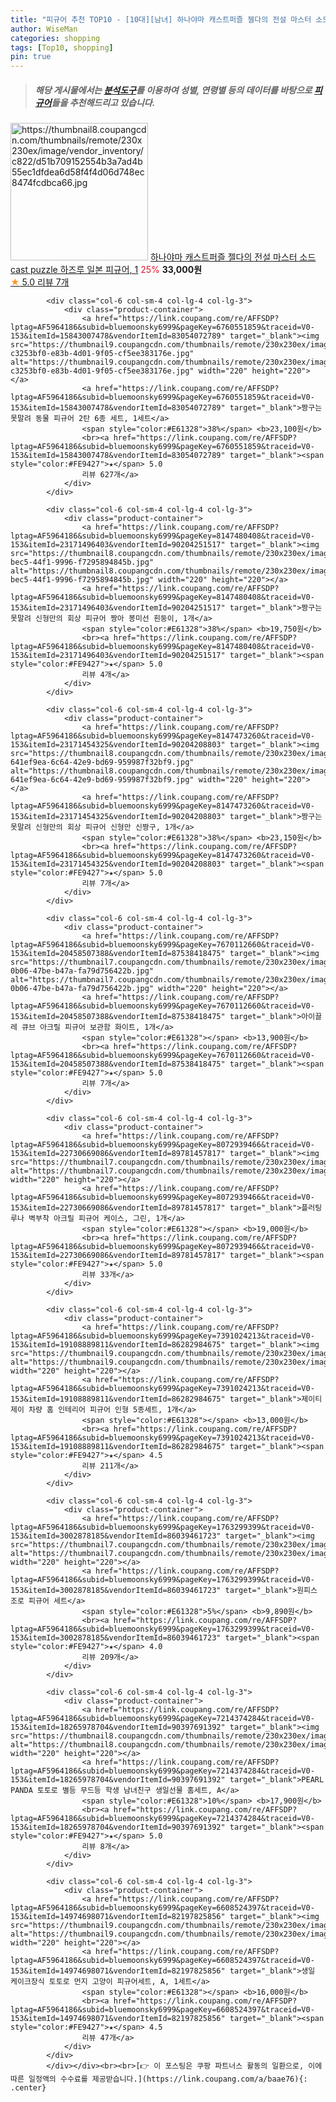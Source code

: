 ```yaml
---
title: "피규어 추천 TOP10 - [10대][남녀] 하나야마 캐스트퍼즐 젤다의 전설 마스터 소드 cast puzzle 하즈루 일본 피규어, 1"
author: WiseMan
categories: shopping
tags: [Top10, shopping]
pin: true
---
```


> ##### 해당 게시물에서는 [**분석도구**](https://itemscout.io/)를 이용하여 **성별**, **연령별** 등의 데이터를 바탕으로 [**피규어**](https://link.coupang.com/a/baae76)들을 추천해드리고 있습니다.
<div class="container"><div class="row">
            <div class="col-6 col-sm-4 col-lg-4 col-lg-3">
                <div class="product-container">
                    <a href="https://link.coupang.com/re/AFFSDP?lptag=AF5964186&subid=bluemoonsky6999&pageKey=7695265914&traceid=V0-153&itemId=20588628118&vendorItemId=87135432353" target="_blank"><img src="https://thumbnail8.coupangcdn.com/thumbnails/remote/230x230ex/image/vendor_inventory/c822/d51b709152554b3a7ad4b55ec1dfdea6d58f4f4d06d748ec8474fcdbca66.jpg" alt="https://thumbnail8.coupangcdn.com/thumbnails/remote/230x230ex/image/vendor_inventory/c822/d51b709152554b3a7ad4b55ec1dfdea6d58f4f4d06d748ec8474fcdbca66.jpg" width="220" height="220"></a>
                    <a href="https://link.coupang.com/re/AFFSDP?lptag=AF5964186&subid=bluemoonsky6999&pageKey=7695265914&traceid=V0-153&itemId=20588628118&vendorItemId=87135432353" target="_blank">하나야마 캐스트퍼즐 젤다의 전설 마스터 소드 cast puzzle 하즈루 일본 피규어, 1</a>
                    <span style="color:#E61328">25%</span> <b>33,000원</b>
                    <br><a href="https://link.coupang.com/re/AFFSDP?lptag=AF5964186&subid=bluemoonsky6999&pageKey=7695265914&traceid=V0-153&itemId=20588628118&vendorItemId=87135432353" target="_blank"><span style="color:#FE9427">★</span> 5.0
                    리뷰 7개</a>
                </div>
            </div>
            
            <div class="col-6 col-sm-4 col-lg-4 col-lg-3">
                <div class="product-container">
                    <a href="https://link.coupang.com/re/AFFSDP?lptag=AF5964186&subid=bluemoonsky6999&pageKey=6760551859&traceid=V0-153&itemId=15843007478&vendorItemId=83054072789" target="_blank"><img src="https://thumbnail9.coupangcdn.com/thumbnails/remote/230x230ex/image/retail/images/1743939707689211-c3253bf0-e83b-4d01-9f05-cf5ee383176e.jpg" alt="https://thumbnail9.coupangcdn.com/thumbnails/remote/230x230ex/image/retail/images/1743939707689211-c3253bf0-e83b-4d01-9f05-cf5ee383176e.jpg" width="220" height="220"></a>
                    <a href="https://link.coupang.com/re/AFFSDP?lptag=AF5964186&subid=bluemoonsky6999&pageKey=6760551859&traceid=V0-153&itemId=15843007478&vendorItemId=83054072789" target="_blank">짱구는못말려 동물 피규어 2탄 6종 세트, 1세트</a>
                    <span style="color:#E61328">38%</span> <b>23,100원</b>
                    <br><a href="https://link.coupang.com/re/AFFSDP?lptag=AF5964186&subid=bluemoonsky6999&pageKey=6760551859&traceid=V0-153&itemId=15843007478&vendorItemId=83054072789" target="_blank"><span style="color:#FE9427">★</span> 5.0
                    리뷰 627개</a>
                </div>
            </div>
            
            <div class="col-6 col-sm-4 col-lg-4 col-lg-3">
                <div class="product-container">
                    <a href="https://link.coupang.com/re/AFFSDP?lptag=AF5964186&subid=bluemoonsky6999&pageKey=8147480408&traceid=V0-153&itemId=23171496403&vendorItemId=90204251517" target="_blank"><img src="https://thumbnail8.coupangcdn.com/thumbnails/remote/230x230ex/image/retail/images/2024/06/05/17/4/e13edf52-bec5-44f1-9996-f7295894845b.jpg" alt="https://thumbnail8.coupangcdn.com/thumbnails/remote/230x230ex/image/retail/images/2024/06/05/17/4/e13edf52-bec5-44f1-9996-f7295894845b.jpg" width="220" height="220"></a>
                    <a href="https://link.coupang.com/re/AFFSDP?lptag=AF5964186&subid=bluemoonsky6999&pageKey=8147480408&traceid=V0-153&itemId=23171496403&vendorItemId=90204251517" target="_blank">짱구는못말려 신형만의 회상 피규어 짱아 봉미선 흰둥이, 1개</a>
                    <span style="color:#E61328">38%</span> <b>19,750원</b>
                    <br><a href="https://link.coupang.com/re/AFFSDP?lptag=AF5964186&subid=bluemoonsky6999&pageKey=8147480408&traceid=V0-153&itemId=23171496403&vendorItemId=90204251517" target="_blank"><span style="color:#FE9427">★</span> 5.0
                    리뷰 4개</a>
                </div>
            </div>
            
            <div class="col-6 col-sm-4 col-lg-4 col-lg-3">
                <div class="product-container">
                    <a href="https://link.coupang.com/re/AFFSDP?lptag=AF5964186&subid=bluemoonsky6999&pageKey=8147473260&traceid=V0-153&itemId=23171454325&vendorItemId=90204208803" target="_blank"><img src="https://thumbnail8.coupangcdn.com/thumbnails/remote/230x230ex/image/retail/images/1161295577085748-641ef9ea-6c64-42e9-bd69-959987f32bf9.jpg" alt="https://thumbnail8.coupangcdn.com/thumbnails/remote/230x230ex/image/retail/images/1161295577085748-641ef9ea-6c64-42e9-bd69-959987f32bf9.jpg" width="220" height="220"></a>
                    <a href="https://link.coupang.com/re/AFFSDP?lptag=AF5964186&subid=bluemoonsky6999&pageKey=8147473260&traceid=V0-153&itemId=23171454325&vendorItemId=90204208803" target="_blank">짱구는못말려 신형만의 회상 피규어 신형만 신짱구, 1개</a>
                    <span style="color:#E61328">38%</span> <b>23,150원</b>
                    <br><a href="https://link.coupang.com/re/AFFSDP?lptag=AF5964186&subid=bluemoonsky6999&pageKey=8147473260&traceid=V0-153&itemId=23171454325&vendorItemId=90204208803" target="_blank"><span style="color:#FE9427">★</span> 5.0
                    리뷰 7개</a>
                </div>
            </div>
            
            <div class="col-6 col-sm-4 col-lg-4 col-lg-3">
                <div class="product-container">
                    <a href="https://link.coupang.com/re/AFFSDP?lptag=AF5964186&subid=bluemoonsky6999&pageKey=7670112660&traceid=V0-153&itemId=20458507388&vendorItemId=87538418475" target="_blank"><img src="https://thumbnail7.coupangcdn.com/thumbnails/remote/230x230ex/image/retail/images/2023/10/23/12/0/03496922-0b06-47be-b47a-fa79d756422b.jpg" alt="https://thumbnail7.coupangcdn.com/thumbnails/remote/230x230ex/image/retail/images/2023/10/23/12/0/03496922-0b06-47be-b47a-fa79d756422b.jpg" width="220" height="220"></a>
                    <a href="https://link.coupang.com/re/AFFSDP?lptag=AF5964186&subid=bluemoonsky6999&pageKey=7670112660&traceid=V0-153&itemId=20458507388&vendorItemId=87538418475" target="_blank">아이끌레 큐브 아크릴 피규어 보관함 화이트, 1개</a>
                    <span style="color:#E61328"></span> <b>13,900원</b>
                    <br><a href="https://link.coupang.com/re/AFFSDP?lptag=AF5964186&subid=bluemoonsky6999&pageKey=7670112660&traceid=V0-153&itemId=20458507388&vendorItemId=87538418475" target="_blank"><span style="color:#FE9427">★</span> 5.0
                    리뷰 7개</a>
                </div>
            </div>
            
            <div class="col-6 col-sm-4 col-lg-4 col-lg-3">
                <div class="product-container">
                    <a href="https://link.coupang.com/re/AFFSDP?lptag=AF5964186&subid=bluemoonsky6999&pageKey=8072939466&traceid=V0-153&itemId=22730669086&vendorItemId=89781457817" target="_blank"><img src="https://thumbnail7.coupangcdn.com/thumbnails/remote/230x230ex/image/vendor_inventory/bfca/5063449c6ccdf7c43688142faf944bc1902f0abc08a90af6893fb0efc7bb.png" alt="https://thumbnail7.coupangcdn.com/thumbnails/remote/230x230ex/image/vendor_inventory/bfca/5063449c6ccdf7c43688142faf944bc1902f0abc08a90af6893fb0efc7bb.png" width="220" height="220"></a>
                    <a href="https://link.coupang.com/re/AFFSDP?lptag=AF5964186&subid=bluemoonsky6999&pageKey=8072939466&traceid=V0-153&itemId=22730669086&vendorItemId=89781457817" target="_blank">플러팅루나 벽부착 아크릴 피규어 케이스, 그린, 1개</a>
                    <span style="color:#E61328"></span> <b>19,000원</b>
                    <br><a href="https://link.coupang.com/re/AFFSDP?lptag=AF5964186&subid=bluemoonsky6999&pageKey=8072939466&traceid=V0-153&itemId=22730669086&vendorItemId=89781457817" target="_blank"><span style="color:#FE9427">★</span> 5.0
                    리뷰 33개</a>
                </div>
            </div>
            
            <div class="col-6 col-sm-4 col-lg-4 col-lg-3">
                <div class="product-container">
                    <a href="https://link.coupang.com/re/AFFSDP?lptag=AF5964186&subid=bluemoonsky6999&pageKey=7391024213&traceid=V0-153&itemId=19108889811&vendorItemId=86282984675" target="_blank"><img src="https://thumbnail9.coupangcdn.com/thumbnails/remote/230x230ex/image/vendor_inventory/2f0f/6aa45faa622cb4224e036807165e629c9eab3e2a04a0a02dd862c6bb5779.jpg" alt="https://thumbnail9.coupangcdn.com/thumbnails/remote/230x230ex/image/vendor_inventory/2f0f/6aa45faa622cb4224e036807165e629c9eab3e2a04a0a02dd862c6bb5779.jpg" width="220" height="220"></a>
                    <a href="https://link.coupang.com/re/AFFSDP?lptag=AF5964186&subid=bluemoonsky6999&pageKey=7391024213&traceid=V0-153&itemId=19108889811&vendorItemId=86282984675" target="_blank">제이티제이 차량 홈 인테리어 피규어 인형 5종세트, 1개</a>
                    <span style="color:#E61328"></span> <b>13,000원</b>
                    <br><a href="https://link.coupang.com/re/AFFSDP?lptag=AF5964186&subid=bluemoonsky6999&pageKey=7391024213&traceid=V0-153&itemId=19108889811&vendorItemId=86282984675" target="_blank"><span style="color:#FE9427">★</span> 4.5
                    리뷰 211개</a>
                </div>
            </div>
            
            <div class="col-6 col-sm-4 col-lg-4 col-lg-3">
                <div class="product-container">
                    <a href="https://link.coupang.com/re/AFFSDP?lptag=AF5964186&subid=bluemoonsky6999&pageKey=1763299399&traceid=V0-153&itemId=3002878185&vendorItemId=86039461723" target="_blank"><img src="https://thumbnail7.coupangcdn.com/thumbnails/remote/230x230ex/image/vendor_inventory/dc75/1cfe9a78b26d04e9f9ec8c6c6454781d1eeb33a12cfd615b7c88763950cb.jpg" alt="https://thumbnail7.coupangcdn.com/thumbnails/remote/230x230ex/image/vendor_inventory/dc75/1cfe9a78b26d04e9f9ec8c6c6454781d1eeb33a12cfd615b7c88763950cb.jpg" width="220" height="220"></a>
                    <a href="https://link.coupang.com/re/AFFSDP?lptag=AF5964186&subid=bluemoonsky6999&pageKey=1763299399&traceid=V0-153&itemId=3002878185&vendorItemId=86039461723" target="_blank">원피스 조로 피규어 세트</a>
                    <span style="color:#E61328">5%</span> <b>9,890원</b>
                    <br><a href="https://link.coupang.com/re/AFFSDP?lptag=AF5964186&subid=bluemoonsky6999&pageKey=1763299399&traceid=V0-153&itemId=3002878185&vendorItemId=86039461723" target="_blank"><span style="color:#FE9427">★</span> 4.0
                    리뷰 209개</a>
                </div>
            </div>
            
            <div class="col-6 col-sm-4 col-lg-4 col-lg-3">
                <div class="product-container">
                    <a href="https://link.coupang.com/re/AFFSDP?lptag=AF5964186&subid=bluemoonsky6999&pageKey=7214374284&traceid=V0-153&itemId=18265978704&vendorItemId=90397691392" target="_blank"><img src="https://thumbnail8.coupangcdn.com/thumbnails/remote/230x230ex/image/vendor_inventory/0aa2/994c14289425465f002bfa235296794e94b799ee101f80442ed47e0dddf9.jpg" alt="https://thumbnail8.coupangcdn.com/thumbnails/remote/230x230ex/image/vendor_inventory/0aa2/994c14289425465f002bfa235296794e94b799ee101f80442ed47e0dddf9.jpg" width="220" height="220"></a>
                    <a href="https://link.coupang.com/re/AFFSDP?lptag=AF5964186&subid=bluemoonsky6999&pageKey=7214374284&traceid=V0-153&itemId=18265978704&vendorItemId=90397691392" target="_blank">PEARL PANDA 토토로 별등 무드등 학생 남녀친구 생일선물 홈세트, A</a>
                    <span style="color:#E61328">10%</span> <b>17,900원</b>
                    <br><a href="https://link.coupang.com/re/AFFSDP?lptag=AF5964186&subid=bluemoonsky6999&pageKey=7214374284&traceid=V0-153&itemId=18265978704&vendorItemId=90397691392" target="_blank"><span style="color:#FE9427">★</span> 5.0
                    리뷰 8개</a>
                </div>
            </div>
            
            <div class="col-6 col-sm-4 col-lg-4 col-lg-3">
                <div class="product-container">
                    <a href="https://link.coupang.com/re/AFFSDP?lptag=AF5964186&subid=bluemoonsky6999&pageKey=6608524397&traceid=V0-153&itemId=14974698071&vendorItemId=82197825856" target="_blank"><img src="https://thumbnail9.coupangcdn.com/thumbnails/remote/230x230ex/image/vendor_inventory/9476/d6de41df505ce6a5c34795252990861eaaf56be0f7f402290902de8258b0.PNG" alt="https://thumbnail9.coupangcdn.com/thumbnails/remote/230x230ex/image/vendor_inventory/9476/d6de41df505ce6a5c34795252990861eaaf56be0f7f402290902de8258b0.PNG" width="220" height="220"></a>
                    <a href="https://link.coupang.com/re/AFFSDP?lptag=AF5964186&subid=bluemoonsky6999&pageKey=6608524397&traceid=V0-153&itemId=14974698071&vendorItemId=82197825856" target="_blank">생일 케이크장식 토토로 먼지 고양이 피규어세트, A, 1세트</a>
                    <span style="color:#E61328"></span> <b>16,000원</b>
                    <br><a href="https://link.coupang.com/re/AFFSDP?lptag=AF5964186&subid=bluemoonsky6999&pageKey=6608524397&traceid=V0-153&itemId=14974698071&vendorItemId=82197825856" target="_blank"><span style="color:#FE9427">★</span> 4.5
                    리뷰 47개</a>
                </div>
            </div>
            </div></div><br><br>[👉 이 포스팅은 쿠팡 파트너스 활동의 일환으로, 이에 따른 일정액의 수수료를 제공받습니다.](https://link.coupang.com/a/baae76){: .center}